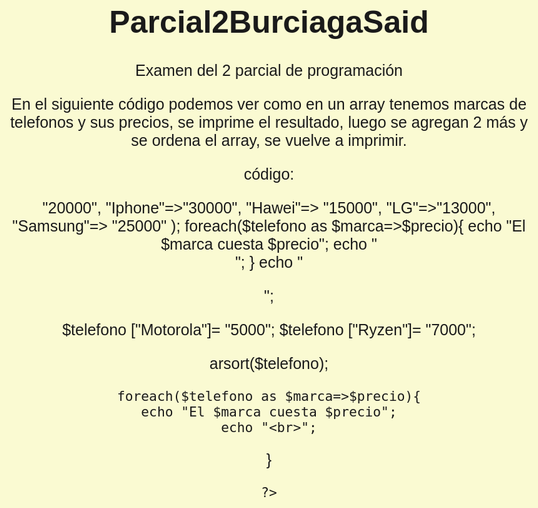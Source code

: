 # Parcial2BurciagaSaid
Examen del 2 parcial de programación

En el siguiente código podemos ver como en un array tenemos marcas de telefonos y sus precios, se imprime el resultado, luego se agregan 2 más y se ordena el array, se vuelve a imprimir.

código:
<!DOCTYPE html>
<html>
<head>
	<meta charset="utf-8">
	<meta name="viewport" content="width=device-width, initial-scale=1">
	<title>Examen 2 unidad</title>
	<style type="text/css">
		body{
			background-color: lightgoldenrodyellow;
			font-family: arial;
			font-size: 25px;
			text-align: center;
		}
	</style>
</head>
<body>
	<?php
	$telefono = array("Nokia" => "20000", "Iphone"=>"30000", "Hawei"=> "15000", "LG"=>"13000", "Samsung"=> "25000" );
	foreach($telefono as $marca=>$precio){
	echo "El $marca cuesta $precio";
	echo "<br>";
}
echo "<p>";

$telefono ["Motorola"]= "5000";
$telefono ["Ryzen"]= "7000";

arsort($telefono);

	foreach($telefono as $marca=>$precio){
	echo "El $marca cuesta $precio";
	echo "<br>";
}

    ?>

</body>
</html>
